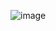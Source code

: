 ![image](https://user-images.githubusercontent.com/68274794/148659984-55bb41a4-c9f5-45c3-91b8-bca375a54ee6.png)

